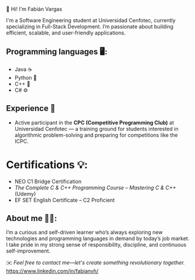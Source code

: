 👋 Hi! I'm Fabián Vargas

I'm a Software Engineering student at Universidad Cenfotec, currently specializing in Full-Stack Development. I’m passionate about building efficient, scalable, and user-friendly applications.

## Programming languages 🖥️: 
- Java ☕
- Python 🐍
- C++ 🔧
- C# ⚙️

## Experience 🧠
- Active participant in the **CPC (Competitive Programming Club)** at Universidad Cenfotec — a training ground for students interested in algorithmic problem-solving and preparing for competitions like the ICPC.

# Certifications 💡:
- NEO C1 Bridge Certification 
- *The Complete C & C++ Programming Course – Mastering C & C++* (Udemy)
- EF SET English Certificate – C2 Proficient


## About me 👨‍💻:
I’m a curious and self-driven learner who’s always exploring new technologies and programming languages in demand by today’s job market.  
I take pride in my strong sense of responsibility, discipline, and continuous self-improvement.

 ✉️ *Feel free to contact me—let's create something revolutionary together.*
 https://www.linkedin.com/in/fabianvh/

